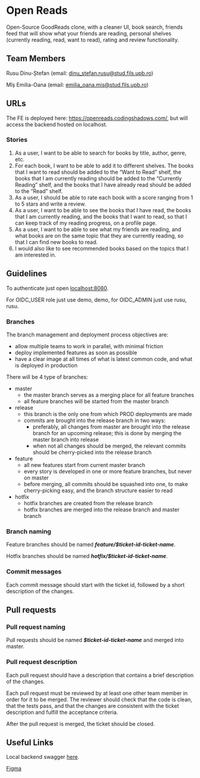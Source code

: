 # Open Reads

Open-Source GoodReads clone, with a cleaner UI, book search, friends feed that will show what your friends are reading, personal shelves (currently reading, read, want to read), rating and review functionality.

## Team Members

Rusu Dinu-Ștefan (email: dinu_stefan.rusu@stud.fils.upb.ro)

Mîș Emilia-Oana (email: emilia_oana.mis@stud.fils.upb.ro)

## URLs

The FE is deployed here: https://openreads.codingshadows.com/, but will access the backend hosted on localhost.

### Stories

1. As a user, I want to be able to search for books by title, author, genre, etc.
2. For each book, I want to be able to add it to different shelves. The books that I want to read should be added to the “Want to Read” shelf, the books that I am currently reading should be added to the “Currently Reading” shelf, and the books that I have already read should be added to the “Read” shelf.
3. As a user, I should be able to rate each book with a score ranging from 1 to 5 stars and write a review.
4. As a user, I want to be able to see the books that I have read, the books that I am currently reading, and the books that I want to read, so that I can keep track of my reading progress, on a profile page.
5. As a user, I want to be able to see what my friends are reading, and what books are on the same topic that they are currently reading, so that I can find new books to read.
6. I would also like to see recommended books based on the topics that I am interested in.

## Guidelines
To authenticate just open [localhost:8080](localhost:8080).

For OIDC_USER role just use demo, demo, for OIDC_ADMIN just use rusu, rusu.

### Branches

The branch management and deployment process objectives are:

* allow multiple teams to work in parallel, with minimal friction
* deploy implemented features as soon as possible
* have a clear image at all times of what is latest common code, and what is deployed in production

There will be 4 type of branches:

* master
  * the master branch serves as a merging place for all feature branches
  * all feature branches will be started from the master branch
* release
  * this branch is the only one from which PROD deployments are made
  * commits are brought into the release branch in two ways:
    * preferably, all changes from master are brought into the release branch for an upcoming release; this is done by merging the master branch into release
    * when not all changes should be merged, the relevant commits should be cherry-picked into the release branch
* feature
  * all new features start from current master branch
  * every story is developed in one or more feature branches, but never on master
  * before merging, all commits should be squashed into one, to make cherry-picking easy, and the branch structure easier to read
* hotfix
  * hotfix branches are created from the release branch
  * hotfix branches are merged into the release branch and master branch

### Branch naming

Feature branches should be named ***feature/$ticket-id-ticket-name***.

Hotfix branches should be named ***hotfix/$ticket-id-ticket-name***.

### Commit messages

Each commit message should start with the ticket id, followed by a short description of the changes.

## Pull requests

### Pull request naming

Pull requests should be named ***$ticket-id-ticket-name*** and merged into master.

### Pull request description

Each pull request should have a description that contains a brief description of the changes.

Each pull request must be reviewed by at least one other team member in order for it to be merged. The reviewer should check that the code is clean, that the tests pass, and that the changes are consistent with the ticket description and fulfill the acceptance criteria.

After the pull request is merged, the ticket should be closed.

## Useful Links

Local backend swagger [here](http://localhost:8080/swagger-ui/index.html).

[Figma](https://www.figma.com/file/5n6GkvKFhgsmvVssX9WZpM/Open-Reads)

